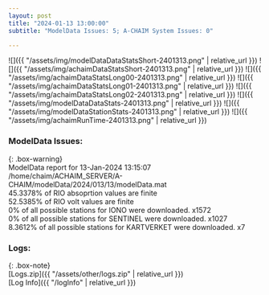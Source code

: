```yaml
---
layout: post
title: "2024-01-13 13:00:00"
subtitle: "ModelData Issues: 5; A-CHAIM System Issues: 0"

---
```


![]({{ "/assets/img/modelDataDataStatsShort-2401313.png" | relative_url }})
![]({{ "/assets/img/achaimDataStatsShort-2401313.png" | relative_url }})
![]({{ "/assets/img/achaimDataStatsLong00-2401313.png" | relative_url }})
![]({{ "/assets/img/achaimDataStatsLong01-2401313.png" | relative_url }})
![]({{ "/assets/img/achaimDataStatsLong02-2401313.png" | relative_url }})
![]({{ "/assets/img/modelDataDataStats-2401313.png" | relative_url }})
![]({{ "/assets/img/modelDataStationStats-2401313.png" | relative_url }})
![]({{ "/assets/img/achaimRunTime-2401313.png" | relative_url }})


### ModelData Issues:  
  
{: .box-warning}  
 ModelData report for 13-Jan-2024 13:15:07   
 /home/chaim/ACHAIM_SERVER/A-CHAIM/modelData/2024/013/13/modelData.mat   
 45.3378% of RIO absoprtion values are finite   
 52.5385% of RIO volt values are finite   
 0% of all possible stations for IONO were downloaded. x1572   
 0% of all possible stations for SENTINEL were downloaded. x1027   
 8.3612% of all possible stations for KARTVERKET were downloaded. x7   
  


### Logs:  
  
{: .box-note}  
[Logs.zip]({{ "/assets/other/logs.zip" | relative_url }})  
[Log Info]({{ "/logInfo" | relative_url }})  

